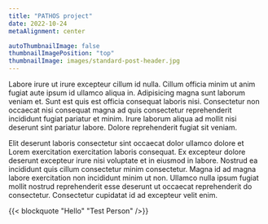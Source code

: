 ```yaml
---
title: "PATHOS project"
date: 2022-10-24
metaAlignment: center

autoThumbnailImage: false
thumbnailImagePosition: "top"
thumbnailImage: images/standard-post-header.jpg
---
```


Labore irure ut irure excepteur cillum id nulla. Cillum officia minim ut anim fugiat aute ipsum id ullamco aliqua in. Adipisicing magna sunt laborum veniam et. Sunt est quis est officia consequat laboris nisi. Consectetur non occaecat nisi consequat magna ad quis consectetur reprehenderit incididunt fugiat pariatur et minim. Irure laborum aliqua ad mollit nisi deserunt sint pariatur labore. Dolore reprehenderit fugiat sit veniam.
<!--more-->
Elit deserunt laboris consectetur sint occaecat dolor ullamco dolore et Lorem exercitation exercitation laboris consequat. Ex excepteur dolore deserunt excepteur irure nisi voluptate et in eiusmod in labore. Nostrud ea incididunt quis cillum consectetur minim consectetur. Magna id ad magna labore exercitation non incididunt minim ut non. Ullamco nulla ipsum fugiat mollit nostrud reprehenderit esse deserunt ut occaecat reprehenderit do consectetur. Consectetur cupidatat id ad excepteur velit enim.

{{< blockquote "Hello" "Test Person" />}}